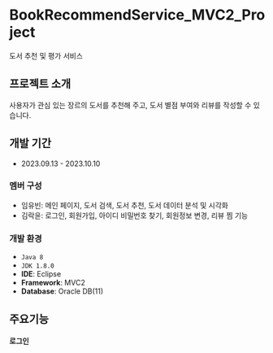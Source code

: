 # BookRecommendService_MVC2_Project
도서 추천 및 평가 서비스


## 프로젝트 소개
사용자가 관심 있는 장르의 도서를 추천해 주고, 도서 별점 부여와 리뷰를 작성할 수 있습니다.

## 개발 기간
* 2023.09.13 - 2023.10.10

### 멤버 구성
  - 임유빈: 메인 페이지, 도서 검색, 도서 추천, 도서 데이터 분석 및 시각화
  - 김락윤: 로그인, 회원가입, 아이디 비밀번호 찾기, 회원정보 변경, 리뷰 찜 기능

### 개발 환경
  - `Java 8`
  - `JDK 1.8.0`
  - **IDE**: Eclipse
  - **Framework**: MVC2
  - **Database**: Oracle DB(11)

## 주요기능
#### 로그인
